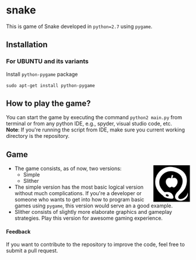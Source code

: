 # snake
This is game of Snake developed in `python=2.7` using `pygame`.

## Installation
### For UBUNTU and its variants
Install `python-pygame` package
```
sudo apt-get install python-pygame
```

## How to play the game?
You can start the game by executing the command `python2 main.py` from terminal
or from any python IDE, e.g., spyder, visual studio code, etc.<br>
**Note**: If you're running the script from IDE, make sure you current working directory is the repository.

## Game
<img align="right" src="images/temptation.png" height="100">

- The game consists, as of now, two versions:
    + Simple
    + Slither
- The simple version has the most basic logical version without much complications. If you're a developer or someone who wants to get into how to program basic games using `pygame`, this version would serve an a good example.
- Slither consists of slightly more elaborate graphics and gameplay strategies. Play this version for awesome gaming experience.

#### Feedback
If you want to contribute to the repository to improve the code, feel free to submit a pull request.

